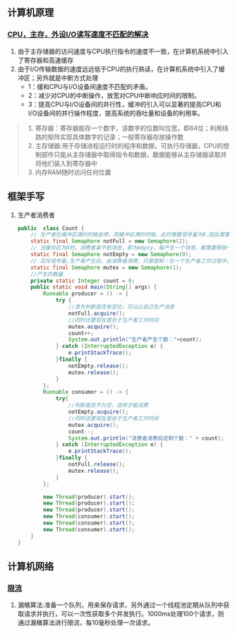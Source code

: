 ## 计算机原理

### [CPU，主存，外设I/O读写速度不匹配的解决](https://www.iteye.com/blog/gengu-1165022)

1. 由于主存储器的访问速度与CPU执行指令的速度不一致，在计算机系统中引入了寄存器和高速缓存
2. 由于I/O传输数据的速度远远低于CPU的执行熟读，在计算机系统中引入了缓冲区；另外就是中断方式处理
   - 1：缓和CPU与I/O设备间速度不匹配的矛盾。
   - 2：减少对CPU的中断操作，放宽对CPU中断响应时间的限制。
   - 3：提高CPU与I/O设备间的并行性，缓冲的引入可以显著的提高CPU和I/O设备间的并行操作程度，提高系统的吞吐量和设备的利用率。

  >1. 寄存器：寄存器能存一个数字，该数字的位数叫位宽，即64位；利用线路的矩阵实现具体数字的记录；一般寄存器存放操作数
  >2. 主存储器:用于存储进程运行时的程序和数据，可执行存储器，CPU的控制部件只能从主存储器中取得指令和数据，数据能够从主存储器读取并将他们装入到寄存器中
  >3. 内存RAM随时访问任何位置

## 框架手写

1. 生产者消费者

   ```java
   public  class Count {
       // 生产者在缓冲区满的时候会停，而缓冲区满的时候，此时需要信号量为0.因此需要一个变量notFull表示为0的时候缓冲区满
       static final Semaphore notFull = new Semaphore(2);
       // 当缓存区为0时，消费者拿不到消息，即为empty，每产生一个消息，都需要释放一个notEmpty，即缓存区产生一个数据
       static final Semaphore notEmpty = new Semaphore(0);
       // 互斥信号量,生产者产生后，由消费者消费，只是限制：在一个生产者工作过程中，消费者不能消费；或者消费者工作过程中不能生产
       static final Semaphore mutex = new Semaphore(1);
       //产生的数量
       private static Integer count = 0;
       public static void main(String[] args) {
           Runnable producer = () -> {
               try {
                   //首先判断是否有空位，可以让自己生产消息
                   notFull.acquire();
                   //同时还要现在是处于生产者工作时间
                   mutex.acquire();
                   count++;
                   System.out.println("生产者产生个数："+count);
               } catch (InterruptedException e) {
                   e.printStackTrace();
               }finally {
                   notEmpty.release();
                   mutex.release();
               }
           };
           Runnable consumer = () -> {
               try{
                   //判断是否不为空，这样才能消费
                   notEmpty.acquire();
                   //同时还要现在是处于生产者工作时间
                   mutex.acquire();
                   count--;
                   System.out.println("消费者消费后还剩个数：" + count);
               } catch (InterruptedException e) {
                   e.printStackTrace();
               }finally {
                   notFull.release();
                   mutex.release();
               }
           };
   
           new Thread(producer).start();
           new Thread(producer).start();
           new Thread(producer).start();
           new Thread(consumer).start();
           new Thread(consumer).start();
           new Thread(consumer).start();
       }
   }
   ```

## 计算机网络

### [限流](https://juejin.im/entry/5b4d8a8ce51d451908695590)

1. 漏桶算法:准备一个队列，用来保存请求，另外通过一个线程池定期从队列中获取请求并执行，可以一次性获取多个并发执行。1000ms处理100个请求，则通过漏桶算法进行限流，每10毫秒处理一次请求。